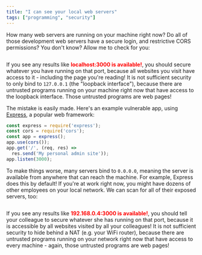 ```yaml
---
title: "I can see your local web servers"
tags: ["programming", "security"]
---
```


How many web servers are running on your machine right now?
Do all of those development web servers have a secure login,
and restrictive CORS permissions?
You don't know?
Allow me to check for you:

<p id="local_checklist" class="checklist">
</p>

If you see any results like <span class="result bad">localhost:3000 is available!</span>,
you should secure whatever you have running on that port,
because all websites you visit have access to it - 
including the page you're reading!
It is not sufficient security to only bind to `127.0.0.1` (the "loopback interface"),
because there are untrusted programs running on your machine right now
that have access to the loopback interface.
Those untrusted programs are web pages!

The mistake is easily made.
Here's an example vulnerable app,
using [Express](https://expressjs.com/),
a popular web framework:

```js
const express = require('express');
const cors = require('cors');
const app = express();
app.use(cors());
app.get('/', (req, res) => 
  res.send('My personal admin site'));
app.listen(3000);
```

To make things worse,
many servers bind to `0.0.0.0`,
meaning the server is available from anywhere that can reach the machine.
For example, Express does this by default!
If you're at work right now,
you might have dozens of other employees on your local network.
We can scan for all of their exposed servers, too:

<p id="network_checklist" class="checklist">
</p>

If you see any results like <span class="result bad">192.168.0.4:3000 is available!</span>,
you should tell your colleague to secure whatever she has running on that port,
because it is accessible by all websites visited by all your colleagues!
It is not sufficient security to hide behind a NAT (e.g. your WiFi router),
because there are untrusted programs running on your network right now
that have access to every machine - 
again, those untrusted programs are web pages!

<style>
  span.result.bad { color: red; font-weight: bold; }
  span.result.bad a:link, span.result.bad a:visited { color: red; text-decoration: underline; }
  .checklist { background-color: yellow; max-height: 6em; overflow-y: scroll; }
</style>
<script>
  const localChecklist = document.getElementById("local_checklist");
  const networkChecklist = document.getElementById("network_checklist");
  const portsToTry = [
    80, 81, 88,
    3000, 3001, 3030, 3031, 3333,
    4000, 4001, 4040, 4041, 4444,
    5000, 5001, 5050, 5051, 5555,
    6000, 6001, 6060, 6061, 6666,
    7000, 7001, 7070, 7071, 7777,
    8000, 8001, 8080, 8081, 8888,
    9000, 9001, 9090, 9091, 9999,
  ];

  function logLine(checklist, text, className) {
    const span = document.createElement("span");
    span.innerHTML = text + " ";
    span.setAttribute("class", "result" + " " + className);
    checklist.appendChild(span);
    checklist.scrollTop = checklist.scrollHeight;
  }

  function timeoutPromise(ms, promise) {
    return new Promise((resolve, reject) => {
      const timeoutId = setTimeout(() => {
        reject(new Error("TIMEOUT"));
      }, ms);
      promise.then(
        res => {
          clearTimeout(timeoutId);
          resolve(res);
        },
        err => {
          clearTimeout(timeoutId);
          reject(err);
        }
      );
    })
  }

  function getLocalNetworkPrefix(cb) {
    var RTCPeerConnection = window.RTCPeerConnection || webkitRTCPeerConnection || mozRTCPeerConnection;
    var peerConn = new RTCPeerConnection({'iceServers': [{'urls': ['stun:stun.l.google.com:19302']}]});
    var dataChannel = peerConn.createDataChannel('test');  // Needs something added for some reason
    peerConn.createOffer({}).then((desc) => peerConn.setLocalDescription(desc));
    peerConn.onicecandidate = (e) => {
      if (e.candidate == null) {
        cb(/(192\.168\.[0-9]+\.)[0-9]+/.exec(peerConn.localDescription.sdp)[1]);
      }
    };
  }

  function scanHost(hostname, checklist, cb) {
    logLine(checklist, `Scanning ${hostname} ...`, "");
    function loop(portIndex) {
      if (portIndex >= portsToTry.length) {
        logLine(checklist, `${hostname} complete.`, "");
        cb();
      } else {
        const port = portsToTry[portIndex];
        const url = `http://${hostname}:${port}`;
        timeoutPromise(2000, fetch(url)).then(
          response => {
            logLine(checklist, `<a href="http://${hostname}:${port}" target="_blank">${hostname}:${port}</a> is available!`, "bad");
            loop(portIndex+1);
          },
          e => {
            if (e.message == "TIMEOUT") {
              // Assume this host is unreachable. Don't waste time; go to the next host.
              logLine(checklist, `unreachable.`, "");
              cb();
            } else {
              loop(portIndex+1);
            }
          }
        );
      }
    }
    loop(0);
  }

  function scanNetwork(localNetworkPrefix) {
    logLine(networkChecklist, "Scanning network ...", "");
    function loop(lowByte) {
      if (lowByte > 255) {
        logLine(networkChecklist, `Network scan complete.`, "");
      } else {
        const hostname = localNetworkPrefix + lowByte;
        scanHost(hostname, networkChecklist, () => {
          loop(lowByte+1);
        });
      }
    }
    loop(1);
  }

  scanHost("localhost", localChecklist, () => {
    getLocalNetworkPrefix(prefix => {
      scanNetwork(prefix);
    })
  });
</script>
